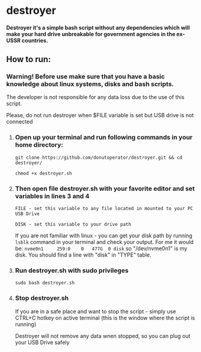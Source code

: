 # destroyer
#### Destroyer it's a simple bash script without any dependencies which will make your hard drive unbreakable for government agencies in the ex-USSR countries.


## How to run:

### Warning! Before use make sure that you have a basic knowledge about linux systems, disks and bash scripts.

The developer is not responsible for any data loss due to the use of this script.

Please, do not run destroyer when $FILE variable is set but USB drive is not connected

1. ### Open up your terminal and run following commands in your home directory:
    `git clone https://github.com/donutoperator/destroyer.git && cd destroyer/`

    `chmod +x destroyer.sh`

2. ### Then open file destroyer.sh with your favorite editor and set variables in lines 3 and 4
    `FILE - set this variable to any file located in mounted to your PC USB Drive`

    `DISK - set this variable to your drive path`

    If you are not familiar with linux - you can get your disk path by running
    `lsblk` command in your terminal and check your output. For me it would be:
    `nvme0n1     259:0    0   477G  0 disk` so "/dev/nvme0n1" is my disk.
    You should find a line with "disk" in "TYPE" table.
   
3. ### Run destroyer.sh with sudo privileges
    `sudo bash destroyer.sh`
   
4. ### Stop destroyer.sh
    If you are in a safe place and want to stop the script - simply use CTRL+C hotkey on active terminal 
    (this is the window where the script is running)
    
    Destroyer will not remove any data wnen stopped, so you can plug out your USB Drive safely
   
